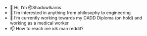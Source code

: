 - 👋 Hi, I’m @ShadowIkaros
- 👀 I’m interested in anything from philosophy to engineering
- 🌱 I’m currently working towards my CADD Diploma (on hold) and working as a medical worker
- 📫 How to reach me idk man reddit?

<!---
ShadowIkaros/ShadowIkaros is a ✨ special ✨ repository because its `README.md` (this file) appears on your GitHub profile.
You can click the Preview link to take a look at your changes.
--->

